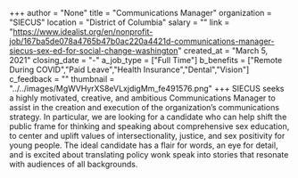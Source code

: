 +++
author = "None"
title = "Communications Manager"
organization = "SIECUS"
location = "District of Columbia"
salary = ""
link = "https://www.idealist.org/en/nonprofit-job/167ba5de078a4765b47b0ac220a4421d-communications-manager-siecus-sex-ed-for-social-change-washington"
created_at = "March 5, 2021"
closing_date = "-"
a_job_type = ["Full Time"]
b_benefits = ["Remote During COVID","Paid Leave","Health Insurance","Dental","Vision"]
c_feedback = ""
thumbnail = "../../images/MgWVHyrXS8eVLxjdigMm_fe491576.png"
+++
SIECUS seeks a highly motivated, creative, and ambitious Communications Manager to assist in the creation and execution of the organization’s communications strategy. In particular, we are looking for a candidate who can help shift the public frame for thinking and speaking about comprehensive sex education, to center and uplift values of intersectionality, justice, and sex positivity for young people. The ideal candidate has a flair for words, an eye for detail, and is excited about translating policy wonk speak into stories that resonate with audiences of all backgrounds. 